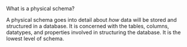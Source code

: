 What is a physical schema?

A physical schema goes into detail about *how* data will be stored and
structured in a database. It is concerned with the tables, columns, datatypes,
and properties involved in structuring the database. It is the lowest level of
schema.
